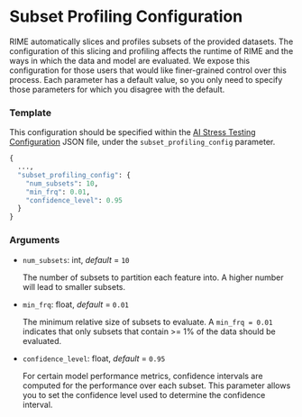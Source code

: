 # Subset Profiling Configuration

RIME automatically slices and profiles subsets of the provided datasets.
The configuration of this slicing and profiling affects the runtime of RIME and the ways in which the data and model
are evaluated. We expose this configuration for those users that would like finer-grained control over this process.
Each parameter has a default value, so you only need to specify
those parameters for which you disagree with the default.

### Template
This configuration should be specified within the [AI Stress Testing Configuration](stress_testing.md) JSON file, under the `subset_profiling_config` parameter.
```python
{
  ...,
  "subset_profiling_config": {
    "num_subsets": 10,
    "min_frq": 0.01,
    "confidence_level": 0.95
  }
}
```


### Arguments

- `num_subsets`: int, *default* = `10`

  The number of subsets to partition each feature into. A higher number will lead to smaller subsets.

- `min_frq`: float, *default* = `0.01`
 
  The minimum relative size of subsets to evaluate. A `min_frq = 0.01` indicates that only
  subsets that contain >= 1% of the data should be evaluated.

- `confidence_level`: float, *default* = `0.95`

  For certain model performance metrics, confidence intervals are computed for the performance over each subset. This parameter allows you to set the confidence level used to determine the confidence interval.
